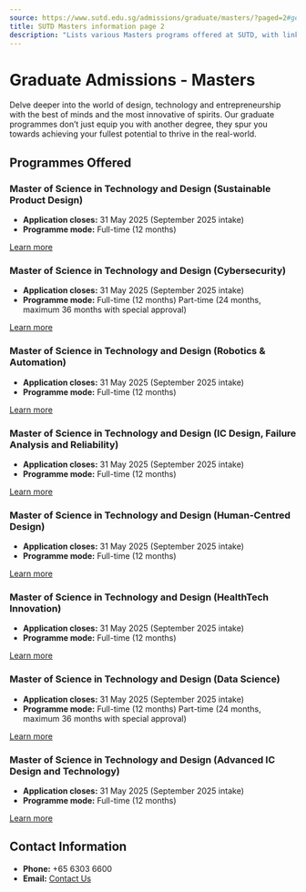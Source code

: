 ```yaml
---
source: https://www.sutd.edu.sg/admissions/graduate/masters/?paged=2#general-listing
title: SUTD Masters information page 2
description: "Lists various Masters programs offered at SUTD, with links to application details. (Page 2)"
---
```


# Graduate Admissions - Masters

Delve deeper into the world of design, technology and entrepreneurship with the best of minds and the most innovative of spirits. Our graduate programmes don’t just equip you with another degree, they spur you towards achieving your fullest potential to thrive in the real-world.

## Programmes Offered

### Master of Science in Technology and Design (Sustainable Product Design)
- **Application closes:** 31 May 2025 (September 2025 intake)
- **Programme mode:** Full-time (12 months)

[Learn more](https://www.sutd.edu.sg/programme-listing/mtd-sustainable-product-design/)

### Master of Science in Technology and Design (Cybersecurity)
- **Application closes:** 31 May 2025 (September 2025 intake)
- **Programme mode:** Full-time (12 months)
  Part-time (24 months, maximum 36 months with special approval)

[Learn more](https://www.sutd.edu.sg/programme-listing/mtd-cybersecurity/)

### Master of Science in Technology and Design (Robotics & Automation)
- **Application closes:** 31 May 2025 (September 2025 intake)
- **Programme mode:** Full-time (12 months)

[Learn more](https://www.sutd.edu.sg/programme-listing/mtd-robotics-automation/)

### Master of Science in Technology and Design (IC Design, Failure Analysis and Reliability)
- **Application closes:** 31 May 2025 (September 2025 intake)
- **Programme mode:** Full-time (12 months)

[Learn more](https://www.sutd.edu.sg/programme-listing/mtd-ic-design-failure-analysis-and-reliability/)

### Master of Science in Technology and Design (Human-Centred Design)
- **Application closes:** 31 May 2025 (September 2025 intake)
- **Programme mode:** Full-time (12 months)

[Learn more](https://www.sutd.edu.sg/programme-listing/mtd-human-centred-design/)

### Master of Science in Technology and Design (HealthTech Innovation)
- **Application closes:** 31 May 2025 (September 2025 intake)
- **Programme mode:** Full-time (12 months)

[Learn more](https://www.sutd.edu.sg/programme-listing/mtd-healthtech-innovation/)

### Master of Science in Technology and Design (Data Science)
- **Application closes:** 31 May 2025 (September 2025 intake)
- **Programme mode:** Full-time (12 months)  Part-time (24 months, maximum 36 months with special approval)

[Learn more](https://www.sutd.edu.sg/programme-listing/mtd-data-science/)

### Master of Science in Technology and Design (Advanced IC Design and Technology)
- **Application closes:** 31 May 2025 (September 2025 intake)
- **Programme mode:** Full-time (12 months)

[Learn more](https://www.sutd.edu.sg/programme-listing/mtd-advanced-ic-design-technology/)

## Contact Information
- **Phone:** +65 6303 6600
- **Email:** [Contact Us](https://www.sutd.edu.sg/contact-us/get-in-touch/)